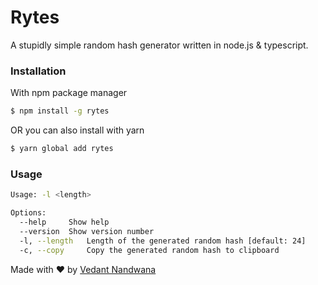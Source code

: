 # Rytes
A stupidly simple random hash generator written in node.js & typescript.

### Installation
With npm package manager
```bash 
$ npm install -g rytes
```
OR you can also install with yarn
```bash
$ yarn global add rytes
```
### Usage
```bash
Usage: -l <length>

Options:
  --help     Show help
  --version  Show version number
  -l, --length   Length of the generated random hash [default: 24]
  -c, --copy     Copy the generated random hash to clipboard
```

Made with ♥️ by [Vedant Nandwana](https://vedantnandwana.me)
